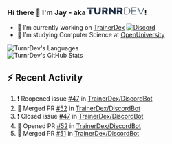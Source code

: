 ### Hi there 👋 I'm Jay - aka <img src="https://raw.githubusercontent.com/TurnrDev/TurnrDev/master/Logo/SVG/TurnrDev_Logo_Dark%20Blue%20%26%20Teal.svg" alt="TurnrDev" height="17.5px">!

- 🔭 I’m currently working on [TrainerDex](https://www.github.com/TrainerDex) [![Discord](https://discordapp.com/api/v6/guilds/364313717720219651/widget.png?style=shield)](http://discord.trainerdex.co.uk/)
- 🤔 I’m studying Computer Science at [OpenUniversity](http://www.open.ac.uk/courses/computing-it/degrees/bsc-computing-it-software-q62-soft)

![TurnrDev's Languages](https://github-readme-stats.vercel.app/api/top-langs/?username=TurnrDev&layout=compact&hide_border=true&title_color=1fa6aa&text_color=233247)
<br>
![TurnrDev's GitHub Stats](https://github-readme-stats.vercel.app/api?username=TurnrDev&show_icons=true&hide_border=true&count_private=true&include_all_commits=true&icon_color=1fa6aa&title_color=1fa6aa&text_color=233247)
<br>

## :zap: Recent Activity

<!--START_SECTION:activity-->
1. ❗️ Reopened issue [#47](https://github.com/TrainerDex/DiscordBot/issues/47) in [TrainerDex/DiscordBot](https://github.com/TrainerDex/DiscordBot)
2. 🎉 Merged PR [#52](https://github.com/TrainerDex/DiscordBot/pull/52) in [TrainerDex/DiscordBot](https://github.com/TrainerDex/DiscordBot)
3. ❗️ Closed issue [#47](https://github.com/TrainerDex/DiscordBot/issues/47) in [TrainerDex/DiscordBot](https://github.com/TrainerDex/DiscordBot)
4. 💪 Opened PR [#52](https://github.com/TrainerDex/DiscordBot/pull/52) in [TrainerDex/DiscordBot](https://github.com/TrainerDex/DiscordBot)
5. 🎉 Merged PR [#51](https://github.com/TrainerDex/DiscordBot/pull/51) in [TrainerDex/DiscordBot](https://github.com/TrainerDex/DiscordBot)
<!--END_SECTION:activity-->

